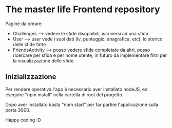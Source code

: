 # The master life Frontend repository

Pagine da creare:

- Challenges --> vedere le sfide disopnibili, iscriversi ad una sfida
- User --> user vede i suoi dati (lv, punteggio, anagrafica, etc), lo storico delle sfide fatte
- FriendsActivity --> posso vedere sfide completate da altri, posso ricercare per sfida e per nome utente, in futuro da implementare filtri per la visualizzazione delle sfide


## Inizializzazione

Per rendere operativa l'app è necessario aver installato nodeJS, ed eseguire "npm install" nella cartella di root del progetto.

Dopo aver installato basta "npm start" per far partire l'applicazione sulla porta 3000.

Happy coding :D